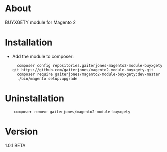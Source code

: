 # About
BUYXGETY module for Magento 2

# Installation

- Add the module to composer:

        composer config repositories.gaiterjones-magento2-module-buyxgety git https://github.com/gaiterjones/magento2-module-buyxgety.git
        composer require gaiterjones/magento2-module-buyxgety:dev-master
        ./bin/magento setup:upgrade

# Uninstallation

        composer remove gaiterjones/magento2-module-buyxgety

# Version

1.0.1 BETA
